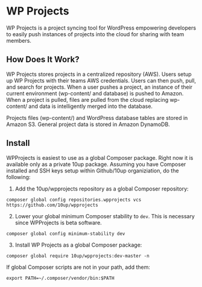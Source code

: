 # WP Projects

WP Projects is a project syncing tool for WordPress empowering developers to easily push instances of projects into the cloud for sharing with team members.

## How Does It Work?

WP Projects stores projects in a centralized repository (AWS). Users setup up WP Projects with their teams AWS credentials. Users can then push, pull, and search for projects. When a user pushes a project, an instance of their current environment (wp-content/ and database) is pushed to Amazon. When a project is pulled, files are pulled from the cloud replacing wp-content/ and data is intelligently merged into the database.

Projects files (wp-content/) and WordPress database tables are stored in Amazon S3. General project data is stored in Amazon DynamoDB.

## Install

WPProjects is easiest to use as a global Composer package. Right now it is available only as a private 10up package. Assuming you have Composer installed and SSH keys setup within Github/10up organiziation, do the following:

1. Add the 10up/wpprojects repository as a global Composer repository:
  ```
  composer global config repositories.wpprojects vcs https://github.com/10up/wpprojects
  ```
2. Lower your global minimum Composer stability to `dev`. This is necessary since WPProjects is beta software.
  ```
  composer global config minimum-stability dev
  ```
3. Install WP Projects as a global Composer package:
  ```
  composer global require 10up/wpprojects:dev-master -n
  ```
If global Composer scripts are not in your path, add them:

```
export PATH=~/.composer/vendor/bin:$PATH
```
